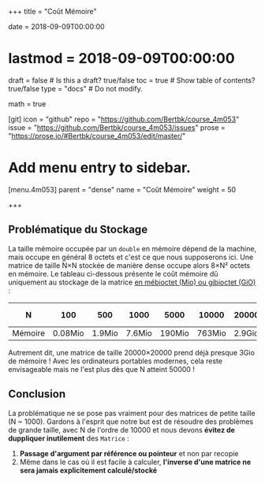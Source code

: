 +++
title = "Coût Mémoire"

date = 2018-09-09T00:00:00
# lastmod = 2018-09-09T00:00:00

draft = false  # Is this a draft? true/false
toc = true  # Show table of contents? true/false
type = "docs"  # Do not modify.

math = true

[git]
  icon = "github"
  repo = "https://github.com/Bertbk/course_4m053"
  issue = "https://github.com/Bertbk/course_4m053/issues"
  prose = "https://prose.io/#Bertbk/course_4m053/edit/master/"

# Add menu entry to sidebar.
[menu.4m053]
  parent = "dense"
  name = "Coût Mémoire"
  weight = 50

+++

## Problématique du Stockage

La taille mémoire occupée par un `double` en mémoire dépend de la machine, mais occupe en général 8 octets et c'est ce que nous supposerons ici. Une matrice de taille N×N stockée de manière dense occupe alors 8×N² octets en mémoire. Le tableau ci-dessous présente le coût mémoire dû uniquement au stockage de la matrice [en mébioctet (Mio) ou gibioctet (GiO)](https://fr.wikipedia.org/wiki/Octet) :

| N       | 100     | 500    | 1000   | 5000   | 10000  | 20000  | 50000 | 100 000 |
| ------- | ------- | ------ | ------ | ------ | ------ | ------ | ----- | ------- |
| Mémoire | 0.08Mio | 1.9Mio | 7.6Mio | 190Mio | 763Mio | 2.9Gio | 18Gio | 74Gio   |

Autrement dit, une matrice de taille 20000×20000 prend déjà presque 3Gio de mémoire ! Avec les ordinateurs portables modernes, cela reste envisageable mais ne l'est plus dès que N atteint 50000 ! 

## Conclusion

La problématique ne se pose pas vraiment pour des matrices de petite taille (N ~ 1000). Gardons à l'esprit que notre but est de résoudre des problèmes de grande taille, avec N de l'ordre de 10000 et nous devons **évitez de duppliquer inutilement** des `Matrice` :

1. **Passage d'argument par référence ou pointeur** et non par recopie
2. Même dans le cas où il est facile à calculer, **l'inverse d'une matrice ne sera jamais explicitement calculé/stocké** 


